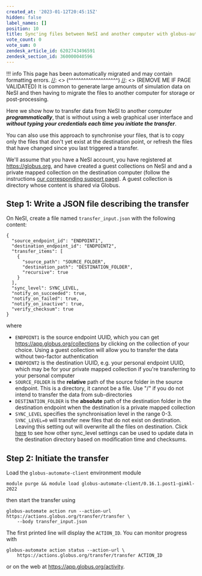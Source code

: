 ```yaml
---
created_at: '2023-01-12T20:45:15Z'
hidden: false
label_names: []
position: 10
title: Sync'ing files between NeSI and another computer with globus-automate
vote_count: 0
vote_sum: 0
zendesk_article_id: 6202743496591
zendesk_section_id: 360000040596
---
```



[//]: <> (REMOVE ME IF PAGE VALIDATED)
[//]: <> (vvvvvvvvvvvvvvvvvvvv)
!!! info
    This page has been automatically migrated and may contain formatting errors.
[//]: <> (^^^^^^^^^^^^^^^^^^^^)
[//]: <> (REMOVE ME IF PAGE VALIDATED)
It is common to generate large amounts of simulation data on NeSI and
then having to migrate the files to another computer for storage or
post-processing.

Here we show how to transfer data from NeSI to another computer
***programmatically***, that is without using a web graphical user
interface and ***without typing your credentials each time you initiate
the transfer***.

You can also use this approach to synchronise your files, that is to
copy only the files that don't yet exist at the destination point, or
refresh the files that have changed since you last triggered a transfer.

We'll assume that you have a NeSI account, you have registered at
<https://globus.org>, and have created a guest collections on NeSI and
and a private mapped collection on the destination computer (follow the
instructions [our corresponding support
page](https://support.nesi.org.nz/hc/en-gb/articles/6198499650703)). A
guest collection is directory whose content is shared via Globus.

## Step 1: Write a JSON file describing the transfer

On NeSI, create a file named `transfer_input.json` with the following
content:

    {
      "source_endpoint_id": "ENDPOINT1",
      "destination_endpoint_id": "ENDPOINT2",
      "transfer_items": [
        {
          "source_path": "SOURCE_FOLDER",
          "destination_path": "DESTINATION_FOLDER",
          "recursive": true
        }
      ],
      "sync_level": SYNC_LEVEL, 
      "notify_on_succeeded": true,
      "notify_on_failed": true,
      "notify_on_inactive": true,
      "verify_checksum": true
    }

where

-   `ENDPOINT1` is the source endpoint UUID, which you can get
    <https://app.globus.org/collections> by clicking on the collection
    of your choice. Using a guest collection will allow you to transfer
    the data without two-factor authentication
-   `ENDPOINT2` is the destination UUID, e.g. your personal endpoint
    UUID, which may be for your private mapped collection if you're
    transferring to your personal computer
-   `SOURCE_FOLDER` is the **relative** path of the source folder in the
    source endpoint. This is a directory, it cannot be a file. Use "/"
    if you do not intend to transfer the data from sub-directories
-   `DESTINATION_FOLDER` is the **absolute** path of the destination
    folder in the destination endpoint when the destination is a private
    mapped collection
-   `SYNC_LEVEL` specifies the synchronisation level in the range 0-3.
    `SYNC_LEVEL=0` will transfer new files that do not exist on
    destination. Leaving this setting out will overwrite all the files
    on destination. Click
    [here](https://docs.globus.org/api/transfer/task_submit/#transfer_specific_fields)
    to see how other sync\_level settings can be used to update data in
    the destination directory based on modification time and checksums.

## Step 2: Initiate the transfer

Load the `globus-automate-client` environment module

    module purge && module load globus-automate-client/0.16.1.post1-gimkl-2022

then start the transfer using

    globus-automate action run --action-url https://actions.globus.org/transfer/transfer \
        --body transfer_input.json

The first printed line will display the `ACTION_ID`. You can monitor
progress with

    globus-automate action status --action-url \
        https://actions.globus.org/transfer/transfer ACTION_ID

or on the web at <https://app.globus.org/activity>.
